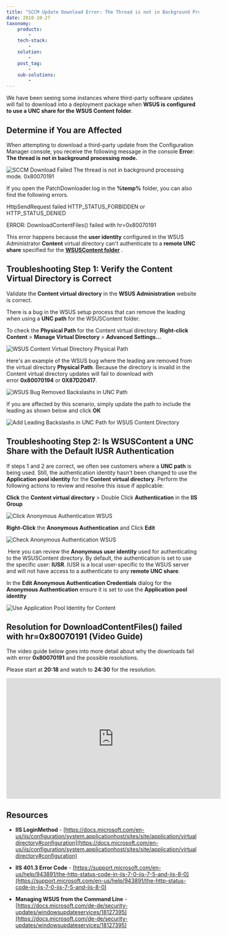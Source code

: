 ```yaml
---
title: "SCCM Update Download Error: The Thread is not in Background Processing Mode (0x80070191)"
date: 2018-10-27
taxonomy:
    products:
        - 
    tech-stack:
        - 
    solution:
        - 
    post_tag:
        - 
    sub-solutions:
        - 
---
```


We have been seeing some instances where third-party software updates will fail to download into a deployment package when **WSUS is configured to use a UNC share for the WSUS Content folder**.

## Determine if You are Affected

When attempting to download a third-party update from the Configuration Manager console, you receive the following message in the console **Error: The thread is not in background processing mode.**

![SCCM Download Failed The thread is not in background processing mode. 0x80070191](images/The-thread-is-not-in-background-processing-mode.png)

If you open the PatchDownloader.log in the **%temp%** folder, you can also find the following errors.

HttpSendRequest failed HTTP\_STATUS\_FORBIDDEN or HTTP\_STATUS\_DENIED

ERROR: DownloadContentFiles() failed with hr=0x80070191

This error happens because the **user identity** configured in the WSUS Administrator **Content** virtual directory can't authenticate to a **remote UNC share** specified for the **[WSUSContent folder](/clean-up-third-party-updates-from-the-wsus-updateservicespackages-folder#wsuscontent)** .

## Troubleshooting Step 1: Verify the Content Virtual Directory is Correct

Validate the **Content virtual directory** in the **WSUS Administration** website is correct.

There is a bug in the WSUS setup process that can remove the leading when using a **UNC path** for the WSUSContent folder.

To check the **Physical Path** for the Content virtual directory: **Right-click Content** > **Manage Virtual Directory** > **Advanced Settings...**

![WSUS Content Virtual Directory Physical Path](images/WSUS-Content-Virtual-Directory-Physical-Path.png)

Here's an example of the WSUS bug where the leading are removed from the virtual directory **Physical Path**. Because the directory is invalid in the Content virtual directory updates will fail to download with error **0x80070194** or **0X87D20417**.

![WSUS Bug Removed Backslashs in UNC Path](images/WSUS-Bug-Removed-Backslashs-in-UNC-Path.png)

If you are affected by this scenario, simply update the path to include the leading as shown below and click **OK**

![Add Leading Backslashs in UNC Path for WSUS Content Directory](images/Add-Leading-Backslashs-in-UNC-Path-for-WSUS-Content-Directory.png)

## Troubleshooting Step 2: Is WSUSContent a UNC Share with the Default IUSR Authentication

If steps 1 and 2 are correct, we often see customers where a **UNC path** is being used. Still, the authentication identity hasn't been changed to use the **Application pool identity** for the **Content virtual directory**. Perform the following actions to review and resolve this issue if applicable:

**Click** the **Content virtual directory** > Double Click **Authentication** in the **IIS Group**

![Click Anonymous Authentication WSUS](images/Click-Anonymous-Authentication-WSUS.png)

**Right-Click** the **Anonymous Authentication** and Click **Edit**

![Check Anonymous Authentication WSUS](images/Check-Anonymous-Authentication-WSUS.png)

 Here you can review the **Anonymous user identity** used for authenticating to the WSUSContent directory. By default, the authentication is set to use the specific user: **IUSR**. IUSR is a local user-specific to the WSUS server and will not have access to a authenticate to any **remote UNC share**.

In the **Edit Anonymous Authentication Credentials** dialog for the **Anonymous Authentication** ensure it is set to use the **Application pool identity**

![Use Application Pool Identity for Content](images/Use-Application-Pool-Identity-for-Content.png)

## Resolution for DownloadContentFiles() failed with hr=0x80070191 (Video Guide)

The video guide below goes into more detail about why the downloads fail with error **0x80070191** and the possible resolutions.

Please start at **20:18** and watch to **24:30** for the resolution.

<iframe src="https://www.youtube.com/embed/y7w7hBSHShc?start=1218" width="560" height="315" frameborder="0" allowfullscreen="allowfullscreen" data-cookieconsent="ignore"></iframe>

## Resources

- **IIS LoginMethod** - [https://docs.microsoft.com/en-us/iis/configuration/system.applicationhost/sites/site/application/virtualdirectory#configuration](https://docs.microsoft.com/en-us/iis/configuration/system.applicationhost/sites/site/application/virtualdirectory#configuration)

- **IIS 401.3 Error Code** - [https://support.microsoft.com/en-us/help/943891/the-http-status-code-in-iis-7-0-iis-7-5-and-iis-8-0](https://support.microsoft.com/en-us/help/943891/the-http-status-code-in-iis-7-0-iis-7-5-and-iis-8-0)

- **Managing WSUS from the Command Line** - [https://docs.microsoft.com/de-de/security-updates/windowsupdateservices/18127395](https://docs.microsoft.com/de-de/security-updates/windowsupdateservices/18127395)
